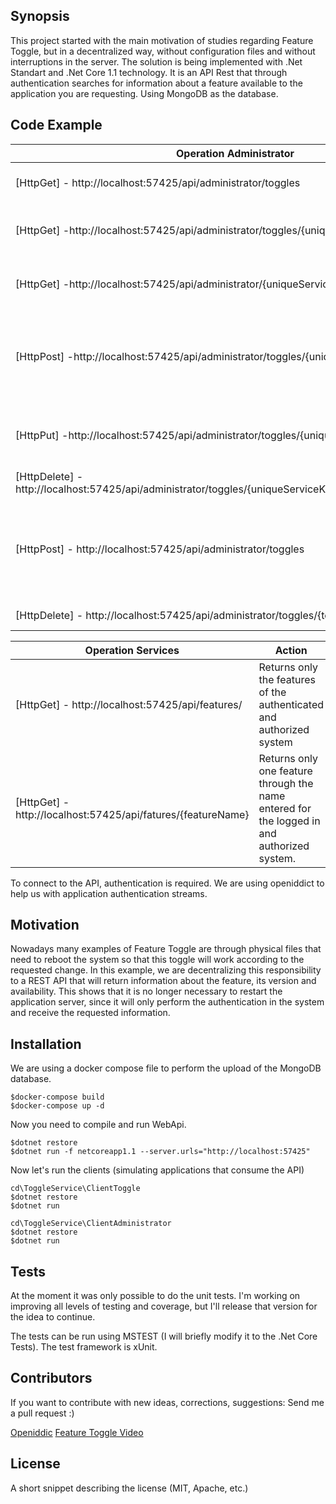 ## Synopsis

This project started with the main motivation of studies regarding Feature Toggle, but in a decentralized way, without configuration files and without interruptions in the server.
The solution is being implemented with .Net Standart and .Net Core 1.1 technology.
It is an API Rest that through authentication searches for information about a feature available to the application you are requesting.
Using MongoDB as the database.

## Code Example

| Operation Administrator                                                                                   	| Action                                                                                                                   	|
|-----------------------------------------------------------------------------------------------------------	|--------------------------------------------------------------------------------------------------------------------------	|
| [HttpGet] - http://localhost:57425/api/administrator/toggles                                              	| Return all TooglesDocuments from MongoDB                                                                                 	|
| [HttpGet] -http://localhost:57425/api/administrator/toggles/{uniqueServiceKey}                            	| Returns only the features according to the system name entered                                                           	|
| [HttpGet] -http://localhost:57425/api/administrator/{uniqueServiceKey}/{nameFeature}                      	| Returns only one feature through the system name and the reported feature                                                	|
| [HttpPost] -http://localhost:57425/api/administrator/toggles/{uniqueServiceKey}/feature                   	| Post a new feature to system [FromBody] FeatureModel {Name: string, Enabled: bool, Version: int}                         	|
| [HttpPut] -http://localhost:57425/api/administrator/toggles/{uniqueServiceKey}/feature                    	| Update feature to system [FromBody] FeatureModel{Name: string, Enabled: bool, Version: int}                              	|
| [HttpDelete] - http://localhost:57425/api/administrator/toggles/{uniqueServiceKey}/feature/{featureName}" 	| Delete feature to system .                                                                                               	|
| [HttpPost] - http://localhost:57425/api/administrator/toggles                                             	| Post a new ToggleSystem [FromBody] ToggleModel { _id: togglename, features:[{name: string, enabled: boll, version: int}] 	|
| [HttpDelete] - http://localhost:57425/api/administrator/toggles/{togglename}                              	| Delete a toggle system                                                                                                   	|

| Operation Services                                          	| Action                                                                                     	|
|-------------------------------------------------------------	|--------------------------------------------------------------------------------------------	|
| [HttpGet] - http://localhost:57425/api/features/            	| Returns only the features of the authenticated and authorized system                       	|
| [HttpGet] -http://localhost:57425/api/fatures/{featureName} 	| Returns only one feature through the name entered for the logged in and authorized system. 	|

To connect to the API, authentication is required. We are using openiddict to help us with application authentication streams.

## Motivation

Nowadays many examples of Feature Toggle are through physical files that need to reboot the system so that this toggle will work according to the requested change.
In this example, we are decentralizing this responsibility to a REST API that will return information about the feature, its version and availability. This shows that it is no longer necessary to restart the application server, since it will only perform the authentication in the system and receive the requested information.

## Installation
We are using a docker compose file to perform the upload of the MongoDB database.

```
$docker-compose build
$docker-compose up -d
```
Now you need to compile and run WebApi.
```
$dotnet restore
$dotnet run -f netcoreapp1.1 --server.urls="http://localhost:57425"
```
Now let's run the clients (simulating applications that consume the API)
```
cd\ToggleService\ClientToggle
$dotnet restore
$dotnet run

cd\ToggleService\ClientAdministrator
$dotnet restore
$dotnet run
```

## Tests

At the moment it was only possible to do the unit tests.
I'm working on improving all levels of testing and coverage, but I'll release that version for the idea to continue.

The tests can be run using MSTEST (I will briefly modify it to the .Net Core Tests).
The test framework is xUnit.

## Contributors

If you want to contribute with new ideas, corrections, suggestions: Send me a pull request :)

[Openiddic](https://github.com/openiddict "Openiddic Home Page")
[Feature Toggle Video](https://www.infoq.com/br/presentations/feature-toggles-os-2-lados-do-poder "Feature Toggle Video")

## License

A short snippet describing the license (MIT, Apache, etc.)